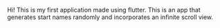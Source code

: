 Hi! This is my first application made using flutter. This is an app that generates start names randomly and incorporates an infinite scroll view.
